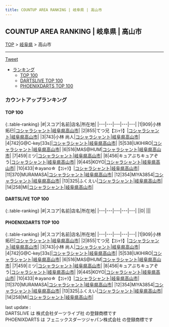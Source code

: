 ```yaml
---
title: COUNTUP AREA RANKING | 岐阜県 | 高山市
---
```

## COUNTUP AREA RANKING | 岐阜県 | 高山市

[TOP](/darts/rank/) > [岐阜県](/darts/rank/岐阜県/) > 高山市

___

<a href="https://twitter.com/share?ref_src=twsrc%5Etfw" data-text="COUNTUP AREA RANKING | 岐阜県高山市" class="twitter-share-button" data-hashtags="DARTSLIVE,PHOENIXDARTS,darts,ダーツ" data-show-count="false">Tweet</a>

* [ランキング](#カウントアップランキング)
    * [TOP 100](#top-100)
    * [DARTSLIVE TOP 100](#dartslive-top-100)
    * [PHOENIXDARTS TOP 100](#phoenixdarts-top-100)

### カウントアップランキング

#### TOP 100



{:.table-ranking}
|#|スコア|名前|店名|所在地|
|---|---|---|---|---|
|1|909|<span class="rank-name-pd"><span class="pro-icon-pd"></span>小林 拓巳</span>|<a href="https://vs.phoenixdarts.com/jp/shop/shopDetailInfo/s_87322?s_seq=87322">コシャラシャント</a>|<a href="/darts/rank/岐阜県/高山市">岐阜県高山市</a>|
|2|855|<span class="rank-name-pd">てつ兄【ｺｼｬﾗ】</span>|<a href="https://vs.phoenixdarts.com/jp/shop/shopDetailInfo/s_87322?s_seq=87322">コシャラシャント</a>|<a href="/darts/rank/岐阜県/高山市">岐阜県高山市</a>|
|3|743|<span class="rank-name-pd">小林 尚人</span>|<a href="https://vs.phoenixdarts.com/jp/shop/shopDetailInfo/s_87322?s_seq=87322">コシャラシャント</a>|<a href="/darts/rank/岐阜県/高山市">岐阜県高山市</a>|
|4|742|<span class="rank-name-pd">G@C-key[33s]</span>|<a href="https://vs.phoenixdarts.com/jp/shop/shopDetailInfo/s_87322?s_seq=87322">コシャラシャント</a>|<a href="/darts/rank/岐阜県/高山市">岐阜県高山市</a>|
|5|538|<span class="rank-name-pd">UKIHIRO</span>|<a href="https://vs.phoenixdarts.com/jp/shop/shopDetailInfo/s_87322?s_seq=87322">コシャラシャント</a>|<a href="/darts/rank/岐阜県/高山市">岐阜県高山市</a>|
|6|516|<span class="rank-name-pd">MAS@HUM</span>|<a href="https://vs.phoenixdarts.com/jp/shop/shopDetailInfo/s_87322?s_seq=87322">コシャラシャント</a>|<a href="/darts/rank/岐阜県/高山市">岐阜県高山市</a>|
|7|459|<span class="rank-name-pd">ミツ</span>|<a href="https://vs.phoenixdarts.com/jp/shop/shopDetailInfo/s_87322?s_seq=87322">コシャラシャント</a>|<a href="/darts/rank/岐阜県/高山市">岐阜県高山市</a>|
|8|456|<span class="rank-name-pd">キュアぶちキュアぞう</span>|<a href="https://vs.phoenixdarts.com/jp/shop/shopDetailInfo/s_87322?s_seq=87322">コシャラシャント</a>|<a href="/darts/rank/岐阜県/高山市">岐阜県高山市</a>|
|9|445|<span class="rank-name-pd">KOYO</span>|<a href="https://vs.phoenixdarts.com/jp/shop/shopDetailInfo/s_87322?s_seq=87322">コシャラシャント</a>|<a href="/darts/rank/岐阜県/高山市">岐阜県高山市</a>|
|10|433|<span class="rank-name-pd">☆ayano☆【ｺｼｬﾗ】</span>|<a href="https://vs.phoenixdarts.com/jp/shop/shopDetailInfo/s_87322?s_seq=87322">コシャラシャント</a>|<a href="/darts/rank/岐阜県/高山市">岐阜県高山市</a>|
|11|370|<span class="rank-name-pd">MURAMASA</span>|<a href="https://vs.phoenixdarts.com/jp/shop/shopDetailInfo/s_87322?s_seq=87322">コシャラシャント</a>|<a href="/darts/rank/岐阜県/高山市">岐阜県高山市</a>|
|12|354|<span class="rank-name-pd">MIYA3854</span>|<a href="https://vs.phoenixdarts.com/jp/shop/shopDetailInfo/s_87322?s_seq=87322">コシャラシャント</a>|<a href="/darts/rank/岐阜県/高山市">岐阜県高山市</a>|
|13|325|<span class="rank-name-pd">ふくえい</span>|<a href="https://vs.phoenixdarts.com/jp/shop/shopDetailInfo/s_87322?s_seq=87322">コシャラシャント</a>|<a href="/darts/rank/岐阜県/高山市">岐阜県高山市</a>|
|14|258|<span class="rank-name-pd">MI</span>|<a href="https://vs.phoenixdarts.com/jp/shop/shopDetailInfo/s_87322?s_seq=87322">コシャラシャント</a>|<a href="/darts/rank/岐阜県/高山市">岐阜県高山市</a>|


#### DARTSLIVE TOP 100



{:.table-ranking}
|#|スコア|名前|店名|所在地|
|---|---|---|---|---|
||0|<span class="rank-name-dl"> </span>|<a href=""></a>|<a href="/darts/rank//"></a>|


#### PHOENIXDARTS TOP 100



{:.table-ranking}
|#|スコア|名前|店名|所在地|
|---|---|---|---|---|
|1|909|<span class="rank-name-pd"><span class="pro-icon-pd"></span>小林 拓巳</span>|<a href="https://vs.phoenixdarts.com/jp/shop/shopDetailInfo/s_87322?s_seq=87322">コシャラシャント</a>|<a href="/darts/rank/岐阜県/高山市">岐阜県高山市</a>|
|2|855|<span class="rank-name-pd">てつ兄【ｺｼｬﾗ】</span>|<a href="https://vs.phoenixdarts.com/jp/shop/shopDetailInfo/s_87322?s_seq=87322">コシャラシャント</a>|<a href="/darts/rank/岐阜県/高山市">岐阜県高山市</a>|
|3|743|<span class="rank-name-pd">小林 尚人</span>|<a href="https://vs.phoenixdarts.com/jp/shop/shopDetailInfo/s_87322?s_seq=87322">コシャラシャント</a>|<a href="/darts/rank/岐阜県/高山市">岐阜県高山市</a>|
|4|742|<span class="rank-name-pd">G@C-key[33s]</span>|<a href="https://vs.phoenixdarts.com/jp/shop/shopDetailInfo/s_87322?s_seq=87322">コシャラシャント</a>|<a href="/darts/rank/岐阜県/高山市">岐阜県高山市</a>|
|5|538|<span class="rank-name-pd">UKIHIRO</span>|<a href="https://vs.phoenixdarts.com/jp/shop/shopDetailInfo/s_87322?s_seq=87322">コシャラシャント</a>|<a href="/darts/rank/岐阜県/高山市">岐阜県高山市</a>|
|6|516|<span class="rank-name-pd">MAS@HUM</span>|<a href="https://vs.phoenixdarts.com/jp/shop/shopDetailInfo/s_87322?s_seq=87322">コシャラシャント</a>|<a href="/darts/rank/岐阜県/高山市">岐阜県高山市</a>|
|7|459|<span class="rank-name-pd">ミツ</span>|<a href="https://vs.phoenixdarts.com/jp/shop/shopDetailInfo/s_87322?s_seq=87322">コシャラシャント</a>|<a href="/darts/rank/岐阜県/高山市">岐阜県高山市</a>|
|8|456|<span class="rank-name-pd">キュアぶちキュアぞう</span>|<a href="https://vs.phoenixdarts.com/jp/shop/shopDetailInfo/s_87322?s_seq=87322">コシャラシャント</a>|<a href="/darts/rank/岐阜県/高山市">岐阜県高山市</a>|
|9|445|<span class="rank-name-pd">KOYO</span>|<a href="https://vs.phoenixdarts.com/jp/shop/shopDetailInfo/s_87322?s_seq=87322">コシャラシャント</a>|<a href="/darts/rank/岐阜県/高山市">岐阜県高山市</a>|
|10|433|<span class="rank-name-pd">☆ayano☆【ｺｼｬﾗ】</span>|<a href="https://vs.phoenixdarts.com/jp/shop/shopDetailInfo/s_87322?s_seq=87322">コシャラシャント</a>|<a href="/darts/rank/岐阜県/高山市">岐阜県高山市</a>|
|11|370|<span class="rank-name-pd">MURAMASA</span>|<a href="https://vs.phoenixdarts.com/jp/shop/shopDetailInfo/s_87322?s_seq=87322">コシャラシャント</a>|<a href="/darts/rank/岐阜県/高山市">岐阜県高山市</a>|
|12|354|<span class="rank-name-pd">MIYA3854</span>|<a href="https://vs.phoenixdarts.com/jp/shop/shopDetailInfo/s_87322?s_seq=87322">コシャラシャント</a>|<a href="/darts/rank/岐阜県/高山市">岐阜県高山市</a>|
|13|325|<span class="rank-name-pd">ふくえい</span>|<a href="https://vs.phoenixdarts.com/jp/shop/shopDetailInfo/s_87322?s_seq=87322">コシャラシャント</a>|<a href="/darts/rank/岐阜県/高山市">岐阜県高山市</a>|
|14|258|<span class="rank-name-pd">MI</span>|<a href="https://vs.phoenixdarts.com/jp/shop/shopDetailInfo/s_87322?s_seq=87322">コシャラシャント</a>|<a href="/darts/rank/岐阜県/高山市">岐阜県高山市</a>|


<div class="footer border-top border-gray-light mt-5 pt-3 text-right text-gray">
    last update : <span style="font-weight: italic" id="foot_last_modified"></span><br />
    DARTSLIVE は 株式会社ダーツライブ社 の登録商標です<br />
    PHOENIXDARTS は フェニックスダーツジャパン株式会社 の登録商標です<br />
</div>

<script src="https://cdnjs.cloudflare.com/ajax/libs/jquery.tablesorter/2.31.3/js/jquery.tablesorter.min.js" integrity="sha512-qzgd5cYSZcosqpzpn7zF2ZId8f/8CHmFKZ8j7mU4OUXTNRd5g+ZHBPsgKEwoqxCtdQvExE5LprwwPAgoicguNg==" crossorigin="anonymous" referrerpolicy="no-referrer"></script>
<link rel="stylesheet" href="https://cdnjs.cloudflare.com/ajax/libs/jquery.tablesorter/2.31.3/css/theme.default.min.css" integrity="sha512-wghhOJkjQX0Lh3NSWvNKeZ0ZpNn+SPVXX1Qyc9OCaogADktxrBiBdKGDoqVUOyhStvMBmJQ8ZdMHiR3wuEq8+w==" crossorigin="anonymous" referrerpolicy="no-referrer" />
<script>
$(function() {
    $(".table-ranking").tablesorter({sortList:[[0, 0]]});
    $("#foot_last_modified").text(formatDate(new Date(document.lastModified), 'yyyy-MM-dd HH:mm:ss'));
});
</script>

<script async src="https://platform.twitter.com/widgets.js" charset="utf-8"></script>